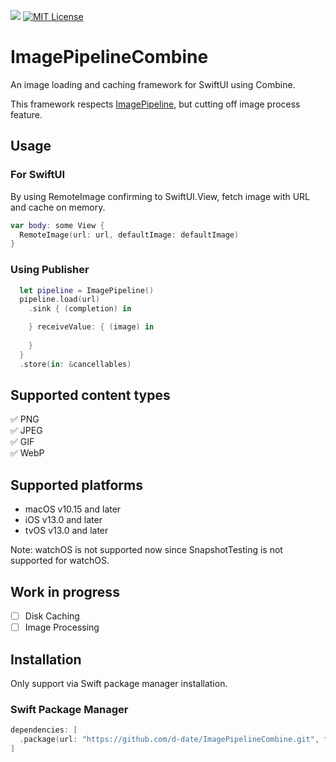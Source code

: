 <a href="https://swift.org/package-manager/"><img src="https://img.shields.io/badge/SPM-ready-orange.svg"></a>
<a href="https://github.com/d-date/ImagePipelineCombine/blob/master/LICENSE"><img alt="MIT License" src="http://img.shields.io/badge/license-MIT-blue.svg"/></a>

# ImagePipelineCombine

An image loading and caching framework for SwiftUI using Combine.

This framework respects [ImagePipeline](https://github.com/folio-sec/ImagePipeline), but cutting off image process feature.

## Usage


### For SwiftUI
By using RemoteImage confirming to SwiftUI.View, fetch image with URL and cache on memory.

```swift
var body: some View {
  RemoteImage(url: url, defaultImage: defaultImage)
}
```

### Using Publisher

```swift
  let pipeline = ImagePipeline()
  pipeline.load(url)
    .sink { (completion) in

    } receiveValue: { (image) in
    
    }
  }
  .store(in: &cancellables)  
```

## Supported content types

✅ PNG  
✅ JPEG  
✅ GIF  
✅ WebP 

## Supported platforms
- macOS v10.15 and later
- iOS v13.0 and later
- tvOS v13.0 and later

Note: watchOS is not supported now since SnapshotTesting is not supported for watchOS.

## Work in progress
- [ ] Disk Caching
- [ ] Image Processing

## Installation

Only support via Swift package manager installation.

### Swift Package Manager

```swift
dependencies: [
  .package(url: "https://github.com/d-date/ImagePipelineCombine.git", from: "0.1.0")
]
```

